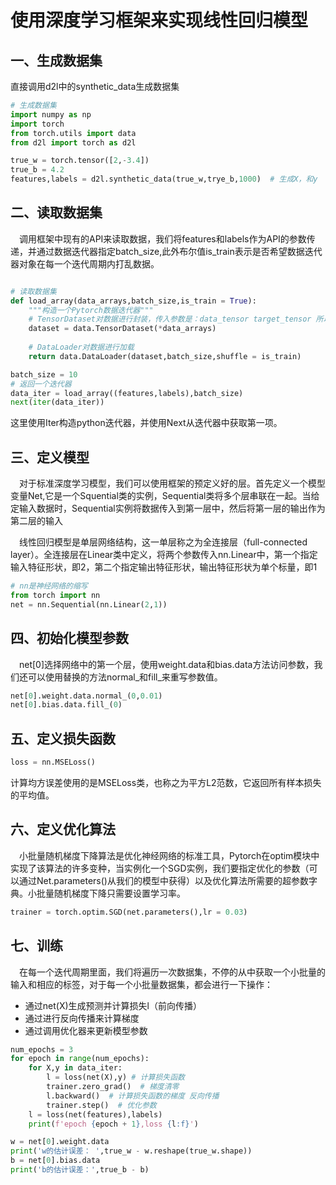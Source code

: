 # 使用深度学习框架来实现线性回归模型

## 一、生成数据集

直接调用d2l中的synthetic_data生成数据集
```python
# 生成数据集
import numpy as np
import torch
from torch.utils import data
from d2l import torch as d2l

true_w = torch.tensor([2,-3.4])
true_b = 4.2
features,labels = d2l.synthetic_data(true_w,trye_b,1000)  # 生成X，和y

```

## 二、读取数据集

&emsp;调用框架中现有的API来读取数据，我们将features和labels作为API的参数传递，并通过数据迭代器指定batch_size,此外布尔值is_train表示是否希望数据迭代器对象在每一个迭代周期内打乱数据。

```python

# 读取数据集
def load_array(data_arrays,batch_size,is_train = True):
    """构造一个Pytorch数据迭代器"""
    # TensorDataset对数据进行封装，传入参数是：data_tensor target_tensor 所以这里对元组进行解包操作
    dataset = data.TensorDataset(*data_arrays)
    
    # DataLoader对数据进行加载
    return data.DataLoader(dataset,batch_size,shuffle = is_train)

batch_size = 10
# 返回一个迭代器
data_iter = load_array((features,labels),batch_size)
next(iter(data_iter))

```

这里使用Iter构造python迭代器，并使用Next从迭代器中获取第一项。


## 三、定义模型

&emsp;对于标准深度学习模型，我们可以使用框架的预定义好的层。首先定义一个模型变量Net,它是一个Squential类的实例，Sequential类将多个层串联在一起。当给定输入数据时，Sequential实例将数据传入到第一层中，然后将第一层的输出作为第二层的输入


&emsp;线性回归模型是单层网络结构，这一单层称之为全连接层（full-connected layer）。全连接层在Linear类中定义，将两个参数传入nn.Linear中，第一个指定输入特征形状，即2，第二个指定输出特征形状，输出特征形状为单个标量，即1

```python
# nn是神经网络的缩写
from torch import nn
net = nn.Sequential(nn.Linear(2,1))
```

## 四、初始化模型参数
&emsp;net[0]选择网络中的第一个层，使用weight.data和bias.data方法访问参数，我们还可以使用替换的方法normal_和fill_来重写参数值。

```python
net[0].weight.data.normal_(0,0.01)
net[0].bias.data.fill_(0)
```

## 五、定义损失函数

```python
loss = nn.MSELoss()
```

计算均方误差使用的是MSELoss类，也称之为平方L2范数，它返回所有样本损失的平均值。


## 六、定义优化算法

&emsp;小批量随机梯度下降算法是优化神经网络的标准工具，Pytorch在optim模块中实现了该算法的许多变种，当实例化一个SGD实例，我们要指定优化的参数（可以通过Net.parameters()从我们的模型中获得）以及优化算法所需要的超参数字典。小批量随机梯度下降只需要设置学习率。

```python
trainer = torch.optim.SGD(net.parameters(),lr = 0.03)
```

## 七、训练

&emsp;在每一个迭代周期里面，我们将遍历一次数据集，不停的从中获取一个小批量的输入和相应的标签，对于每一个小批量数据集，都会进行一下操作：

* 通过net(X)生成预测并计算损失l（前向传播）
* 通过进行反向传播来计算梯度
* 通过调用优化器来更新模型参数

```python
num_epochs = 3
for epoch in range(num_epochs):
    for X,y in data_iter:
        l = loss(net(X),y) # 计算损失函数
        trainer.zero_grad()  # 梯度清零
        l.backward()  # 计算损失函数的梯度 反向传播
        trainer.step()  # 优化参数
    l = loss(net(features),labels)
    print(f'epoch {epoch + 1},loss {l:f}')

w = net[0].weight.data
print('w的估计误差： ',true_w - w.reshape(true_w.shape))
b = net[0].bias.data
print('b的估计误差：',true_b - b)
```





